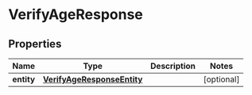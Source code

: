 

# VerifyAgeResponse


## Properties

| Name | Type | Description | Notes |
|------------ | ------------- | ------------- | -------------|
|**entity** | [**VerifyAgeResponseEntity**](VerifyAgeResponseEntity.md) |  |  [optional] |



